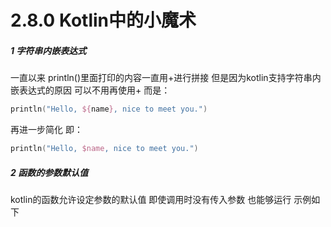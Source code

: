 # 2.8.0 Kotlin中的小魔术

##### 1 字符串内嵌表达式

一直以来 println()里面打印的内容一直用+进行拼接 但是因为kotlin支持字符串内嵌表达式的原因 可以不用再使用+ 而是：

```kotlin
println("Hello, ${name}, nice to meet you.")
```

再进一步简化 即：

```kotlin
println("Hello, $name, nice to meet you.")
```

##### 2 函数的参数默认值

kotlin的函数允许设定参数的默认值 即使调用时没有传入参数 也能够运行 示例如下
